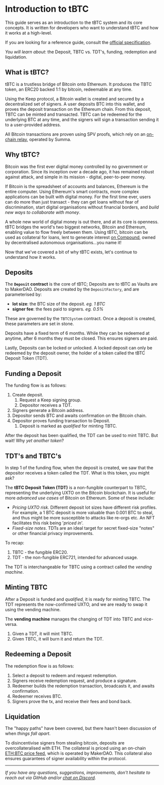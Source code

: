 # Introduction to tBTC

This guide serves as an introduction to the tBTC system and its core concepts. It is written for developers who want to understand tBTC and how it works at a high-level.

If you are looking for a reference guide, consult the [official specification](http://docs.keep.network/tbtc/).

*You will learn about*: the Deposit, TBTC vs. TDT's, funding, redemption and liquidation.

## What is tBTC?

tBTC is a trustless bridge of Bitcoin onto Ethereum. It produces the TBTC token, an ERC20 backed 1:1 by bitcoin, redeemable at any time. 

Using the Keep protocol, a Bitcoin wallet is created and secured by a decentralized set of signers. A user deposits BTC into this wallet, and proves the deposit transaction on the Ethereum chain. From this deposit, TBTC can be minted and transacted. TBTC can be redeemed for the underlying BTC at any time, and the signers will sign a transaction sending it to a user-provided address.

All Bitcoin transactions are proven using SPV proofs, which rely on an [on-chain relay](https://github.com/summa-tx/relays), operated by Summa.

## Why tBTC?

Bitcoin was the first ever digital money controlled by no government or corporation. Since its inception over a decade ago, it has remained robust against attack, and simple in its mission - digital, peer-to-peer money.

If Bitcoin is the spreadsheet of accounts and balances, Ethereum is the entire computer. Using Ethereum's smart contracts, more complex applications can be built with digital money. For the first time ever, users can do more than just transact - they can get loans without fear of discrimination, start digital organisations without financial borders, and *build new ways to collaborate with money*. 

A whole new world of digital money is out there, and at its core is openness. tBTC bridges the world's two biggest networks, Bitcoin and Ethereum, enabling value to flow freely between them. Using tBTC, bitcoin can be used as collateral for loans, lent to generate interest [on Compound](https://compound.finance/), owned by decentralised autonomous organisations...you name it!

Now that we've covered a bit of why tBTC exists, let's continue to understand how it works.

## Deposits 

The **`Deposit` contract** is the core of tBTC; Deposits are to tBTC as Vaults are to MakerDAO. Deposits are created by the `DepositFactory`, and are parameterised by:

* **lot size**: the BTC size of the deposit. *eg. 1 BTC* 
* **signer fee**: the fees paid to signers. *eg. 0.5%*

These are governed by the `TBTCSystem` contract. Once a deposit is created, these parameters are set in stone.

Deposits have a fixed term of 6 months. While they can be redeemed at anytime, after 6 months they must be closed. This ensures signers are paid.

Lastly, Deposits can be locked or unlocked. A locked deposit can only be redeemed by the deposit owner, the holder of a token called the tBTC Deposit Token (TDT).

## Funding a Deposit

The funding flow is as follows:

1. Create deposit.
   1. Request a Keep signing group.
   2. Depositor receives a TDT.
2. Signers generate a Bitcoin address.
3. Depositor sends BTC and awaits confirmation on the Bitcoin chain.
4. Depositor proves funding transaction to Deposit.
   1. Deposit is marked as *qualified* for minting TBTC.

After the deposit has been qualified, the TDT can be used to mint TBTC. But wait! Why *yet another token*? 

## TDT's and TBTC's

In step 1 of the funding flow, when the deposit is created, we saw that the depositor receives a token called the TDT. What is this token, you might ask?

The **tBTC Deposit Token (TDT)** is a non-fungible counterpart to TBTC, representing the underlying UXTO on the Bitcoin blockchain. It is useful for more *advanced use cases* of Bitcoin on Ethereum. Some of these include:

* *Pricing UXTO risk*. Different deposit lot sizes have different risk profiles. For example, a 1 BTC deposit is more valuable than 0.001 BTC to steal, and thus might be more susceptible to attacks like re-orgs etc. An NFT facilitates this risk being '*priced in*'.
* *Fixed-size notes*. TDTs are an ideal target for secret fixed-size "notes" or other financial privacy improvements.

To recap:

1. TBTC - the fungible ERC20.
2. TDT - the non-fungible ERC721, intended for advanced usage.

The TDT is interchangeable for TBTC using a contract called the *vending machine*.

## Minting TBTC

After a Deposit is funded and *qualified*, it is ready for minting TBTC. The TDT represents the now-confirmed UXTO, and we are ready to swap it using the vending machine.

The **vending machine** manages the changing of TDT into TBTC and vice-versa. 

1. Given a TDT, it will mint TBTC.
2. Given TBTC, it will burn it and return the TDT.

## Redeeming a Deposit

The redemption flow is as follows:

1. Select a deposit to redeem and request redemption.
2. Signers receive redemption request, and produce a signature.
3. Redeemer builds the redemption transaction, broadcasts it, and awaits confirmation.
4. Redeemer receives BTC.
5. Signers prove the tx, and receive their fees and bond back.

## Liquidation

The "happy paths" have been covered, but there hasn't been discussion of when *things fall apart*. 

To disincentivise signers from stealing bitcoin, deposits are overcollateralised with ETH. The collateral is priced using an on-chain [ETH:BTC price feed](https://github.com/keep-network/tbtc/blob/master/implementation/contracts/price-feed/BTCETHPriceFeed.sol), which is operated by MakerDAO. This collateral also ensures  guarantees of signer availability within the protocol.

---

*If you have any questions, suggestions, improvements, don't hesitate to reach out via GitHub and/or [chat on Discord](https://discord.gg/4R6RGFf).*